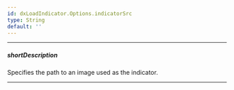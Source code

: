 ```yaml
---
id: dxLoadIndicator.Options.indicatorSrc
type: String
default: ''
---
```

---
##### shortDescription
Specifies the path to an image used as the indicator.

---
